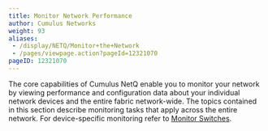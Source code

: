 ```yaml
---
title: Monitor Network Performance
author: Cumulus Networks
weight: 93
aliases:
 - /display/NETQ/Monitor+the+Network
 - /pages/viewpage.action?pageId=12321070
pageID: 12321070
---
```

The core capabilities of Cumulus NetQ enable you to monitor your network by viewing performance and configuration data about your individual network devices and the entire fabric network-wide. The topics contained in this section describe monitoring tasks that
apply across the entire network. For device-specific monitoring refer to [Monitor Switches](/cumulus-netq/Cumulus-NetQ-UI-User-Guide/Monitor-Devices).
